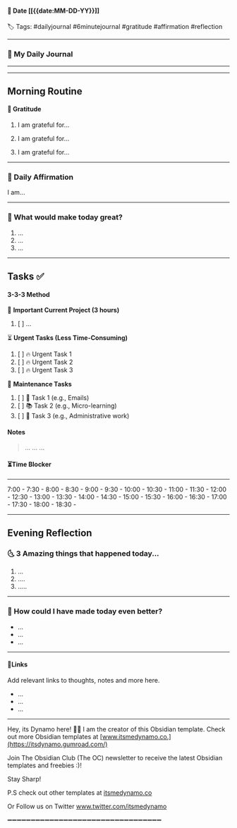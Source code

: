 #### 📆 Date [[{{date:MM-DD-YY}}]]

 🏷️ Tags: 
 #dailyjournal #6minutejournal #gratitude #affirmation #reflection

---
### 📝 My Daily Journal
---
___
## Morning Routine

#### 🌅 Gratitude

1. I am grateful for...

2. I am grateful for...

3. I am grateful for...
---
### 💪 Daily Affirmation

I am...

---

### 🎯 What would make today great?

1. ...
2. ...
3. ...

---

## Tasks ✅

#### 3-3-3 Method

🚀 **Important Current Project (3 hours)**

1. [ ] ...

⏳ **Urgent Tasks (Less Time-Consuming)**

1. [ ] 🔥 Urgent Task 1
2. [ ] 🔥 Urgent Task 2
3. [ ] 🔥 Urgent Task 3

🔧 **Maintenance Tasks**

1. [ ] 📧 Task 1 (e.g., Emails)
2. [ ] 📚 Task 2 (e.g., Micro-learning)
3. [ ] 📎 Task 3 (e.g., Administrative work)

#### Notes
> ...
> ...
> ...


#### ⏳Time Blocker

---
7:00 -
7:30 -
8:00 -
8:30 -
9:00 -
9:30 -
10:00 -
10:30 -
11:00 -
11:30 -
12:00 -
12:30 -
13:00 -
13:30 -
14:00 -
14:30 -
15:00 -
15:30 -
16:00 -
16:30 -
17:00 -
17:30 -
18:00 -
18:30 -

---

## Evening Reflection

### 🌜 3 Amazing things that happened today...

1. ...
2. ....
3. .....

---

### 💭 How could I have made today even better?

- ...
- ...
- ...

---

#### 🔗Links

Add relevant links to thoughts, notes and more here. 

- ...
- ...
- ...

---

Hey, its Dynamo here! 👋🏻
I am the creator of this Obsidian template. Check out more Obsidian templates at [www.itsmedynamo.co.](https://itsdynamo.gumroad.com/)

Join The Obsidian Club (The OC) newsletter to receive the latest Obsidian templates and freebies :)!

Stay Sharp!

P.S check out other templates at [itsmedynamo.co](https://itsdynamo.gumroad.com/)

Or Follow us on Twitter www.twitter.com/itsmedynamo

➖➖➖➖➖➖➖➖➖➖➖➖➖➖➖➖➖➖➖➖➖➖➖➖➖➖➖➖➖➖➖➖➖
